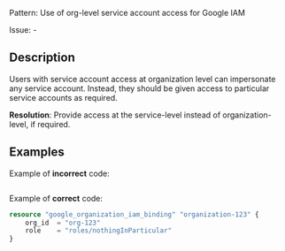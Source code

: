 Pattern: Use of org-level service account access for Google IAM

Issue: -

## Description

Users with service account access at organization level can impersonate any service account. Instead, they should be given access to particular service accounts as required.

**Resolution**: Provide access at the service-level instead of organization-level, if required.

## Examples

Example of **incorrect** code:

```terraform

```

Example of **correct** code:

```terraform
resource "google_organization_iam_binding" "organization-123" {
	org_id  = "org-123"
	role    = "roles/nothingInParticular"
}
```